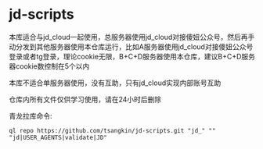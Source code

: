 # jd-scripts

本库适合与jd_cloud一起使用，总服务器使用jd_cloud对接傻妞公众号，然后再手动分发到其他服务器使用本仓库运行，比如A服务器使用jd_cloud对接傻妞公众号登录或者tg登录，理论cookie无限，B+C+D服务器使用本仓库，建议B+C+D服务器cookie数控制在5个以内

本库不适合单服务器使用，没有互助，只有jd_cloud实现内部账号互助

仓库内所有文件仅供学习使用，请在24小时后删除

青龙拉库命令:

	ql repo https://github.com/tsangkin/jd-scripts.git "jd_" "" "jd|USER_AGENTS|validate|JD"
